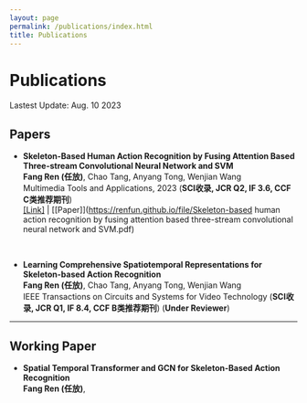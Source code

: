 ```yaml
---
layout: page
permalink: /publications/index.html
title: Publications
---
```


# Publications

Lastest Update: Aug. 10 2023&nbsp; 


## Papers

- **Skeleton-Based Human Action Recognition by Fusing Attention Based Three-stream Convolutional Neural Network and SVM**<br>
**Fang Ren (任放)**, Chao Tang, Anyang Tong, Wenjian Wang<br>
Multimedia Tools and Applications, 2023 (**SCI收录, JCR Q2, IF 3.6, CCF C类推荐期刊**)<br>
[[Link]](https://link.springer.com/article/10.1007/s11042-023-15334-9) | [[Paper]](https://renfun.github.io/file/Skeleton-based human action recognition by fusing attention based three-stream convolutional neural network and SVM.pdf)
<br>

- **Learning Comprehensive Spatiotemporal Representations for Skeleton-based Action Recognition**<br>
**Fang Ren (任放)**, Chao Tang, Anyang Tong, Wenjian Wang<br>
IEEE Transactions on Circuits and Systems for Video Technology (**SCI收录, JCR Q1, IF 8.4, CCF B类推荐期刊**) (**Under Reviewer**)<br>

---

## Working Paper

- **Spatial Temporal Transformer and GCN for Skeleton-Based Action Recognition**<br>
**Fang Ren (任放)**,<br>


<br>
